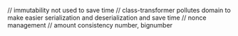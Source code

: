 // immutability not used to save time
// class-transformer pollutes domain to make easier serialization and deserialization and save time
// nonce management
// amount consistency number, bignumber
